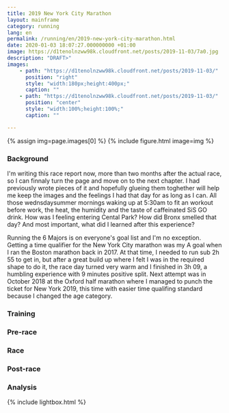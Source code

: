 ```yaml
---
title: 2019 New York City Marathon
layout: mainframe
category: running
lang: en
permalink: /running/en/2019-new-york-city-marathon.html
date: 2020-01-03 18:07:27.000000000 +01:00
image: https://d1tenolnzww98k.cloudfront.net/posts/2019-11-03/7a0.jpg
description: "DRAFT>"
images:
    - path: "https://d1tenolnzww98k.cloudfront.net/posts/2019-11-03/"
      position: "right"
      style: "width:180px;height:400px;"
      caption: ""
    - path: "https://d1tenolnzww98k.cloudfront.net/posts/2019-11-03/"
      position: "center"
      style: "width:100%;height:100%;"
      caption: ""

---
```


<aside>
{% assign img=page.images[0] %}
{% include figure.html image=img %}
</aside>

### Background

I'm writing this race report now, more than two months after the actual race, so I can finnaly turn the page and move on to the next chapter. I had previously wrote pieces of it and hopefully glueing them toghether will help me keep the images and the feelings I had that day for as long as I can. All those wednsdaysummer mornings waking up at 5:30am to fit an workout before work, the heat, the humidity and the taste of caffeinated SiS GO drink. How was I feeling entering Cental Park? How did Bronx smelled that day? And most important, what did I learned after this experience?

Running the 6 Majors is on everyone's goal list and I'm no exception. Getting a time qualifier for the New York City marathon was my A goal when I ran the Boston marathon back in 2017. At that time, I needed to run sub 2h 55 to get in, but after a great build up where I felt I was in the required shape to do it, the race day turned very warm and I finished in 3h 09, a humbling experience with 9 minutes positive split. Next attempt was in October 2018 at the Oxford half marathon where I managed to punch the ticket for New York 2019, this time with easier time qualifing standard because I changed the age category.

### Training

### Pre-race

### Race

### Post-race

### Analysis

{% include lightbox.html %}
